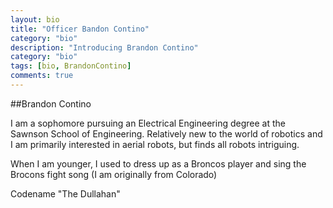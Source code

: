 ```yaml
---
layout: bio
title: "Officer Bandon Contino"
category: "bio"
description: "Introducing Brandon Contino"
category: "bio"
tags: [bio, BrandonContino]
comments: true
---
```


##Brandon Contino

I am a sophomore pursuing an Electrical Engineering degree at the Sawnson School of Engineering. Relatively new to 
the world of robotics and I am primarily interested in aerial robots, but finds all robots intriguing.
 
When I am younger, I used to dress up as a Broncos player and sing the Brocons fight song (I am originally from Colorado)
 
Codename "The Dullahan" 
